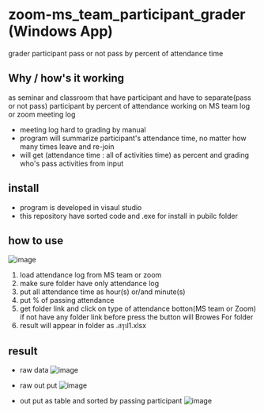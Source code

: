 # zoom-ms_team_participant_grader (Windows App)
grader participant pass or not pass by percent of attendance time

## Why / how's it working
as seminar and classroom that have participant and have to separate(pass or not pass) participant by percent of attendance working on MS team log or zoom meeting log
- meeting log hard to grading by manual
- program will summarize participant's attendance time, no matter how many times leave and re-join
- will get (attendance time : all of activities time) as percent and grading who's pass activities from input

## install
- program is developed in visaul studio
- this repository have sorted code and .exe for install in pubilc folder

## how to use
![image](https://github.com/BrokenHead/zoom-ms_team_participant_grader/assets/37082529/64057f9c-c69f-44d0-a7ce-c070650a9b66)
1. load attendance log from MS team or zoom
2. make sure folder have only attendance log
3. put all attendance time as hour(s) or/and minute(s)
4. put % of passing attendance
5. get folder link and click on type of attendance botton(MS team or Zoom)
   if not have any folder link before press the button will Browes For folder
6. result will appear in folder as .สรุป1.xlsx

## result
- raw data
![image](https://github.com/BrokenHead/zoom-ms_team_participant_grader/assets/37082529/8ad5d633-5684-42c9-9f3f-101d1f93b2c2)


- raw out put
![image](https://github.com/BrokenHead/zoom-ms_team_participant_grader/assets/37082529/77963c7f-57e0-44ab-a726-bae3530feb1c)


- out put as table and sorted by passing participant
![image](https://github.com/BrokenHead/zoom-ms_team_participant_grader/assets/37082529/8f511677-12d3-4a80-b1a2-812cde99172f)

